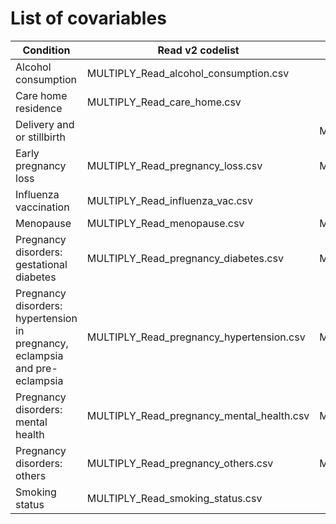 # List of covariables


| **Condition**                                                                 | **Read v2 codelist**                      | **ICD10-10 codelist**                      | **OPCS-4 codelist**                    | **Prodcode codelist**               |
|-------------------------------------------------------------------------------|-------------------------------------------|--------------------------------------------|----------------------------------------|---------------------------------|
| Alcohol consumption                                                           | MULTIPLY_Read_alcohol_consumption.csv     |                                            |                                        |                                 |
| Care home residence                                                           | MULTIPLY_Read_care_home.csv               |                                            |                                        |                                 |
| Delivery and or stillbirth                                                    |                                           | MULTIPLY_ICD10_delivery_stillbirth.csv     | MULTIPLY_OPCS4_delivery_stillbirth.csv |                                 |
| Early pregnancy loss                                                          | MULTIPLY_Read_pregnancy_loss.csv          | MULTIPLY_ICD10_pregnancy_loss.csv          | MULTIPLY_OPCS4_pregnancy_loss.csv      |                                 |
| Influenza vaccination                                                         | MULTIPLY_Read_influenza_vac.csv           |                                            |                                        |                                 |
| Menopause                                                                     | MULTIPLY_Read_menopause.csv               | MULTIPLY_ICD10_menopause.csv               |                                        | MULTIPLY_Prodcode_menopause.csv |
| Pregnancy disorders: gestational diabetes                                     | MULTIPLY_Read_pregnancy_diabetes.csv      | MULTIPLY_ICD10_pregnancy_diabetes.csv      |                                        |                                 |
| Pregnancy disorders: hypertension in   pregnancy, eclampsia and pre-eclampsia | MULTIPLY_Read_pregnancy_hypertension.csv  | MULTIPLY_ICD10_pregnancy_hypertension.csv  |                                        |                                 |
| Pregnancy disorders: mental health                                            | MULTIPLY_Read_pregnancy_mental_health.csv | MULTIPLY_ICD10_pregnancy_mental_health.csv |                                        |                                 |
| Pregnancy disorders: others                                                   | MULTIPLY_Read_pregnancy_others.csv        | MULTIPLY_ICD10_pregnancy_others.csv        |                                        |                                 |
| Smoking status                                                                | MULTIPLY_Read_smoking_status.csv          |                                            |                                        |                                 |
